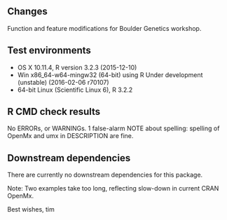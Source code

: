 ## Changes
Function and feature modifications for Boulder Genetics workshop.

## Test environments
* OS X 10.11.4, R version 3.2.3 (2015-12-10)
* Win x86_64-w64-mingw32 (64-bit) using R Under development (unstable) (2016-02-06 r70107)
* 64-bit Linux (Scientific Linux 6), R 3.2.2

## R CMD check results

No ERRORs, or WARNINGs. 1 false-alarm NOTE about spelling:
 spelling of OpenMx and umx in DESCRIPTION are fine.

## Downstream dependencies

There are currently no downstream dependencies for this package.

Note: Two examples take too long, reflecting slow-down in current CRAN OpenMx.

Best wishes, tim